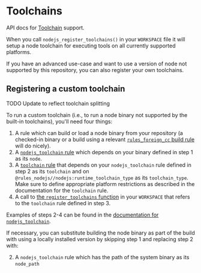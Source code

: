 # Toolchains

API docs for [Toolchain](https://docs.bazel.build/versions/main/toolchains.html) support.

When you call `nodejs_register_toolchains()` in your `WORKSPACE` file it will setup a node toolchain for executing tools on all currently supported platforms.

If you have an advanced use-case and want to use a version of node not supported by this repository, you can also register your own toolchains.

## Registering a custom toolchain

TODO Update to reflect toolchain splitting

To run a custom toolchain (i.e., to run a node binary not supported by the built-in toolchains), you'll need four things:

1) A rule which can build or load a node binary from your repository
   (a checked-in binary or a build using a relevant [`rules_foreign_cc` build rule](https://bazelbuild.github.io/rules_foreign_cc/) will do nicely).
2) A [`nodejs_toolchain` rule](Core.html#nodejs_toolchain) which depends on your binary defined in step 1 as its `node`.
3) A [`toolchain` rule](https://bazel.build/reference/be/platform#toolchain) that depends on your `nodejs_toolchain` rule defined in step 2 as its `toolchain`
   and on `@rules_nodejs//nodejs:runtime_toolchain_type` as its `toolchain_type`. Make sure to define appropriate platform restrictions as described in the
   documentation for the `toolchain` rule.
4) A call to [the `register_toolchains` function](https://bazel.build/rules/lib/globals#register_toolchains) in your `WORKSPACE`
   that refers to the `toolchain` rule defined in step 3.

Examples of steps 2-4 can be found in the [documentation for `nodejs_toolchain`](Core.html#nodejs_toolchain).

If necessary, you can substitute building the node binary as part of the build with using a locally installed version by skipping step 1 and replacing step 2 with:

2) A `nodejs_toolchain` rule which has the path of the system binary as its `node_path`